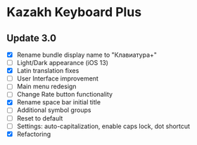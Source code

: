 #  Kazakh Keyboard Plus

## Update 3.0
- [x] Rename bundle display name to "Клавиатура+"
- [ ] Light/Dark appearance (iOS 13)
- [x] Latin translation fixes 
- [ ] User Interface improvement
- [ ] Main menu redesign 
- [ ] Change Rate button functionality 
- [x] Rename space bar initial title 
- [ ] Additional symbol groups
- [ ] Reset to default 
- [ ] Settings: auto-capitalization, enable caps lock, dot shortcut 
- [x] Refactoring 
